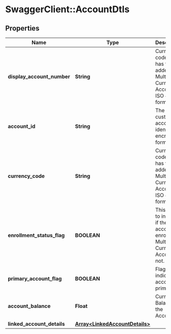 # SwaggerClient::AccountDtls

## Properties
Name | Type | Description | Notes
------------ | ------------- | ------------- | -------------
**display_account_number** | **String** | Currency code which has to be added to Multi Currency Account in ISO 4217 format. | [optional] 
**account_id** | **String** | The customer account identifier in encrypted format | [optional] 
**currency_code** | **String** | Currency code which has to be added to Multi Currency Account in ISO 4217 format. | [optional] 
**enrollment_status_flag** | **BOOLEAN** | This field is to indicate if the  account is enrolled for Multi Currency Account or not. | [optional] 
**primary_account_flag** | **BOOLEAN** | Flag to indicate if account is primary | [optional] 
**account_balance** | **Float** | Current Balance of the Account. | [optional] 
**linked_account_details** | [**Array&lt;LinkedAccountDetails&gt;**](LinkedAccountDetails.md) |  | [optional] 

